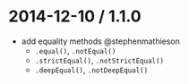 
2014-12-10 / 1.1.0
==================

* add equality methods @stephenmathieson
  * `.equal()`, `.notEqual()`
  * `.strictEqual()`, `.notStrictEqual()`
  * `.deepEqual()`, `.notDeepEqual()`
